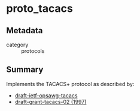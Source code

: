 # proto_tacacs
## Metadata
<dl>
  <dt>category</dt><dd>protocols</dd>
</dl>

## Summary
Implements the TACACS+ protocol as described by:

 * [draft-ietf-opsawg-tacacs](https://datatracker.ietf.org/doc/draft-ietf-opsawg-tacacs/?include_text=1)
 * [draft-grant-tacacs-02 (1997)](https://tools.ietf.org/html/draft-grant-tacacs-02)
